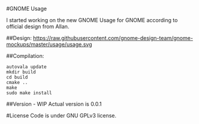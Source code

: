 #GNOME Usage

I started working on the new GNOME Usage for GNOME according to official design from Allan.<br>

##Design:
https://raw.githubusercontent.com/gnome-design-team/gnome-mockups/master/usage/usage.svg

##Compilation:
```
autovala update
mkdir build
cd build
cmake ..
make
sudo make install
```

##Version - WIP
Actual version is 0.0.1

#License
Code is under GNU GPLv3 license.

